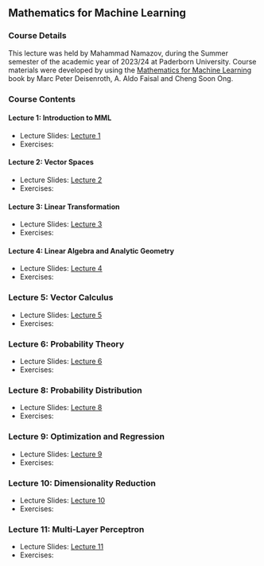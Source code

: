 ## Mathematics for Machine Learning
### Course Details
This lecture was held by Mahammad Namazov, during the Summer semester of the academic year of 2023/24 at Paderborn University. Course materials were developed by using the [Mathematics for Machine Learning](https://mml-book.github.io/book/mml-book.pdf) book by Marc Peter Deisenroth, A. Aldo Faisal and Cheng Soon Ong.

### Course Contents
#### Lecture 1: Introduction to MML
 - Lecture Slides: [Lecture 1](lectures/lecture-1-intro-to-mml.pdf)
 - Exercises:
#### Lecture 2: Vector Spaces
 - Lecture Slides: [Lecture 2](lectures/lecture-2-vector-spaces.pdf)
 - Exercises:
#### Lecture 3: Linear Transformation
 - Lecture Slides: [Lecture 3](lectures/lecture-3-linear-transformation.pdf)
 - Exercises:
#### Lecture 4: Linear Algebra and Analytic Geometry
 - Lecture Slides: [Lecture 4](lectures/lecture-4-linear-algebra-and-analytic-geometry.pdf)
 - Exercises:
### Lecture 5: Vector Calculus
 - Lecture Slides: [Lecture 5](lectures/lecture-5-vector-calculus.pdf)
 - Exercises:
### Lecture 6: Probability Theory
 - Lecture Slides: [Lecture 6](lectures/lecture-6-probability-theory.pdf)
 - Exercises:
### Lecture 8: Probability Distribution
 - Lecture Slides: [Lecture 8](lectures/lecture-8-probability-distributions.pdf)
 - Exercises:
### Lecture 9: Optimization and Regression
 - Lecture Slides: [Lecture 9](lectures/lecture-9-optimization-and-regression.pdf)
 - Exercises:
### Lecture 10: Dimensionality Reduction
 - Lecture Slides: [Lecture 10](lectures/lecture-10-dimensionality-reduction.pdf)
 - Exercises:
### Lecture 11: Multi-Layer Perceptron
 - Lecture Slides: [Lecture 11](lectures/lecture-11-multi-layer-perceptron.pdf)
 - Exercises:
